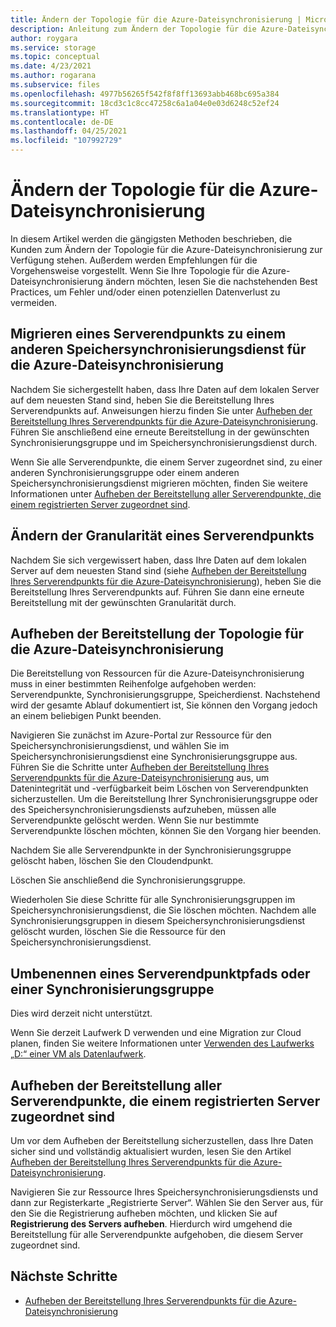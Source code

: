```yaml
---
title: Ändern der Topologie für die Azure-Dateisynchronisierung | Microsoft-Dokumentation
description: Anleitung zum Ändern der Topologie für die Azure-Dateisynchronisierung
author: roygara
ms.service: storage
ms.topic: conceptual
ms.date: 4/23/2021
ms.author: rogarana
ms.subservice: files
ms.openlocfilehash: 4977b56265f542f8f8ff13693abb468bc695a384
ms.sourcegitcommit: 18cd3c1c8cc47258c6a1a04e0e03d6248c52ef24
ms.translationtype: HT
ms.contentlocale: de-DE
ms.lasthandoff: 04/25/2021
ms.locfileid: "107992729"
---
```

# <a name="modify-your-azure-file-sync-topology"></a>Ändern der Topologie für die Azure-Dateisynchronisierung

In diesem Artikel werden die gängigsten Methoden beschrieben, die Kunden zum Ändern der Topologie für die Azure-Dateisynchronisierung zur Verfügung stehen. Außerdem werden Empfehlungen für die Vorgehensweise vorgestellt. Wenn Sie Ihre Topologie für die Azure-Dateisynchronisierung ändern möchten, lesen Sie die nachstehenden Best Practices, um Fehler und/oder einen potenziellen Datenverlust zu vermeiden.

## <a name="migrate-a-server-endpoint-to-a-different-azure-file-sync-storage-sync-service"></a>Migrieren eines Serverendpunkts zu einem anderen Speichersynchronisierungsdienst für die Azure-Dateisynchronisierung

Nachdem Sie sichergestellt haben, dass Ihre Daten auf dem lokalen Server auf dem neuesten Stand sind, heben Sie die Bereitstellung Ihres Serverendpunkts auf. Anweisungen hierzu finden Sie unter [Aufheben der Bereitstellung Ihres Serverendpunkts für die Azure-Dateisynchronisierung](./file-sync-deprovision-server-endpoint.md#scenario-2-you-intend-to-delete-your-server-endpoint-and-stop-using-this-specific-azure-file-share). Führen Sie anschließend eine erneute Bereitstellung in der gewünschten Synchronisierungsgruppe und im Speichersynchronisierungsdienst durch.

Wenn Sie alle Serverendpunkte, die einem Server zugeordnet sind, zu einer anderen Synchronisierungsgruppe oder einem anderen Speichersynchronisierungsdienst migrieren möchten, finden Sie weitere Informationen unter [Aufheben der Bereitstellung aller Serverendpunkte, die einem registrierten Server zugeordnet sind](#deprovision-all-server-endpoints-associated-with-a-registered-server).

## <a name="change-the-granularity-of-a-server-endpoint"></a>Ändern der Granularität eines Serverendpunkts

Nachdem Sie sich vergewissert haben, dass Ihre Daten auf dem lokalen Server auf dem neuesten Stand sind (siehe [Aufheben der Bereitstellung Ihres Serverendpunkts für die Azure-Dateisynchronisierung](./file-sync-deprovision-server-endpoint.md#scenario-2-you-intend-to-delete-your-server-endpoint-and-stop-using-this-specific-azure-file-share)), heben Sie die Bereitstellung Ihres Serverendpunkts auf. Führen Sie dann eine erneute Bereitstellung mit der gewünschten Granularität durch.

## <a name="deprovision-azure-file-sync-topology"></a>Aufheben der Bereitstellung der Topologie für die Azure-Dateisynchronisierung

Die Bereitstellung von Ressourcen für die Azure-Dateisynchronisierung muss in einer bestimmten Reihenfolge aufgehoben werden: Serverendpunkte, Synchronisierungsgruppe, Speicherdienst. Nachstehend wird der gesamte Ablauf dokumentiert ist, Sie können den Vorgang jedoch an einem beliebigen Punkt beenden. 

Navigieren Sie zunächst im Azure-Portal zur Ressource für den Speichersynchronisierungsdienst, und wählen Sie im Speichersynchronisierungsdienst eine Synchronisierungsgruppe aus. Führen Sie die Schritte unter [Aufheben der Bereitstellung Ihres Serverendpunkts für die Azure-Dateisynchronisierung](./file-sync-deprovision-server-endpoint.md) aus, um Datenintegrität und -verfügbarkeit beim Löschen von Serverendpunkten sicherzustellen. Um die Bereitstellung Ihrer Synchronisierungsgruppe oder des Speichersynchronisierungsdiensts aufzuheben, müssen alle Serverendpunkte gelöscht werden. Wenn Sie nur bestimmte Serverendpunkte löschen möchten, können Sie den Vorgang hier beenden. 

Nachdem Sie alle Serverendpunkte in der Synchronisierungsgruppe gelöscht haben, löschen Sie den Cloudendpunkt. 

Löschen Sie anschließend die Synchronisierungsgruppe. 

Wiederholen Sie diese Schritte für alle Synchronisierungsgruppen im Speichersynchronisierungsdienst, die Sie löschen möchten. Nachdem alle Synchronisierungsgruppen in diesem Speichersynchronisierungsdienst gelöscht wurden, löschen Sie die Ressource für den Speichersynchronisierungsdienst.

## <a name="rename-a-server-endpoint-path-or-sync-group"></a>Umbenennen eines Serverendpunktpfads oder einer Synchronisierungsgruppe

Dies wird derzeit nicht unterstützt. 

Wenn Sie derzeit Laufwerk D verwenden und eine Migration zur Cloud planen, finden Sie weitere Informationen unter [Verwenden des Laufwerks „D:“ einer VM als Datenlaufwerk](https://docs.microsoft.com/azure/virtual-machines/windows/change-drive-letter).

## <a name="deprovision-all-server-endpoints-associated-with-a-registered-server"></a>Aufheben der Bereitstellung aller Serverendpunkte, die einem registrierten Server zugeordnet sind

Um vor dem Aufheben der Bereitstellung sicherzustellen, dass Ihre Daten sicher sind und vollständig aktualisiert wurden, lesen Sie den Artikel [Aufheben der Bereitstellung Ihres Serverendpunkts für die Azure-Dateisynchronisierung](./file-sync-deprovision-server-endpoint.md).

Navigieren Sie zur Ressource Ihres Speichersynchronisierungsdiensts und dann zur Registerkarte „Registrierte Server“. Wählen Sie den Server aus, für den Sie die Registrierung aufheben möchten, und klicken Sie auf **Registrierung des Servers aufheben**. Hierdurch wird umgehend die Bereitstellung für alle Serverendpunkte aufgehoben, die diesem Server zugeordnet sind.

## <a name="next-steps"></a>Nächste Schritte
* [Aufheben der Bereitstellung Ihres Serverendpunkts für die Azure-Dateisynchronisierung](./file-sync-deprovision-server-endpoint.md)



